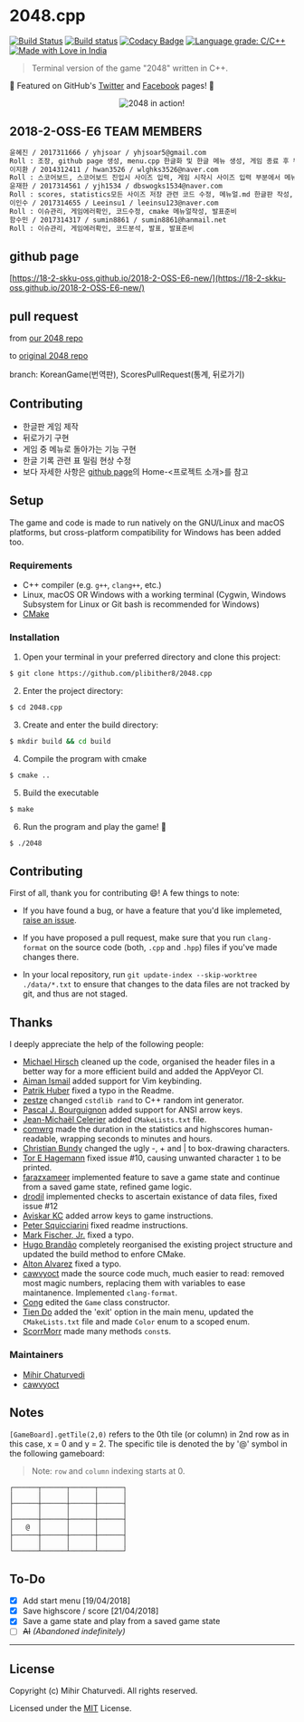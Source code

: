 # 2048.cpp

[![Build Status](https://img.shields.io/travis/plibither8/2048.cpp.svg)](https://travis-ci.com/plibither8/2048.cpp)
[![Build status](https://ci.appveyor.com/api/projects/status/sljhlvcx8k11ckw7?svg=true)](https://ci.appveyor.com/project/plibither8/2048-cpp)
[![Codacy Badge](https://api.codacy.com/project/badge/Grade/b37414d66e7d4146bf72a4a467fdc84d)](https://app.codacy.com/app/plibither8/2048.cpp?utm_source=github.com&utm_medium=referral&utm_content=plibither8/2048.cpp&utm_campaign=Badge_Grade_Dashboard)
[![Language grade: C/C++](https://img.shields.io/lgtm/grade/cpp/g/plibither8/2048.cpp.svg?logo=lgtm&logoWidth=18)](https://lgtm.com/projects/g/plibither8/2048.cpp/context:cpp)
[![Made with Love in India](https://madewithlove.org.in/badge.svg)](https://madewithlove.org.in/)

> Terminal version of the game "2048" written in C++.

:tada: Featured on GitHub's [Twitter](https://twitter.com/github/status/1017094930991370240) and [Facebook](https://www.facebook.com/GitHub/videos/1433491453419807/) pages! :tada:

<p align="center">
<img align="center" alt="2048 in action!" src="assets/demo.gif"></img>
</p>

## 2018-2-OSS-E6 TEAM MEMBERS

```bash
윤혜진 / 2017311666 / yhjsoar / yhjsoar5@gmail.com
Roll : 조장, github page 생성, menu.cpp 한글화 및 한글 메뉴 생성, 게임 종료 후 뒤로가기 구현, 한글 스코어 오류 수정
이지환 / 2014312411 / hwan3526 / wlghks3526@naver.com
Roll : 스코어보드, 스코어보드 진입시 사이즈 입력, 게임 시작시 사이즈 입력 부분에서 메뉴로 돌아갈 수 있도록 코드 수정, game.cpp 한글화
윤재한 / 2017314561 / yjh1534 / dbswogks1534@naver.com
Roll : scores, statistics모든 사이즈 저장 관련 코드 수정, 메뉴얼.md 한글판 작성, scores.cpp 한글화, ReadMe.md 수정
이인수 / 2017314655 / Leeinsu1 / leeinsu123@naver.com
Roll : 이슈관리, 게임에러확인, 코드수정, cmake 메뉴얼작성, 발표준비
함수민 / 2017314317 / sumin8861 / sumin8861@hanmail.net
Roll : 이슈관리, 게임에러확인, 코드분석, 발표, 발표준비
```

## github page
[https://18-2-skku-oss.github.io/2018-2-OSS-E6-new/](https://18-2-skku-oss.github.io/2018-2-OSS-E6-new/)

## pull request

from [our 2048 repo](https://github.com/18-2-SKKU-OSS/2048.cpp/branches) 

to [original 2048 repo](https://github.com/plibither8/2048.cpp)

branch: KoreanGame(번역판), ScoresPullRequest(통계, 뒤로가기)

## Contributing

* 한글판 게임 제작
* 뒤로가기 구현
* 게임 중 메뉴로 돌아가는 기능 구현
* 한글 기록 관련 표 밀림 현상 수정
* 보다 자세한 사항은 [github page](https://18-2-skku-oss.github.io/2018-2-OSS-E6-new/)의 Home-<프로젝트 소개>를 참고

## Setup

The game and code is made to run natively on the GNU/Linux and macOS platforms, but cross-platform compatibility for Windows has been added too.

### Requirements

* C++ compiler (e.g. `g++`, `clang++`, etc.)
* Linux, macOS OR Windows with a working terminal (Cygwin, Windows Subsystem for Linux or Git bash is recommended for Windows)
* [CMake](https://cmake.org/)

### Installation

1. Open your terminal in your preferred directory and clone this project:
```bash
$ git clone https://github.com/plibither8/2048.cpp
```
2. Enter the project directory:
```bash
$ cd 2048.cpp
```
3. Create and enter the build directory:
```bash
$ mkdir build && cd build
```
4. Compile the program with cmake
```bash
$ cmake ..
```
5. Build the executable
```bash
$ make
```
6. Run the program and play the game! :tada:
```bash
$ ./2048
```

## Contributing

First of all, thank you for contributing :smile:! A few things to note:

* If you have found a bug, or have a feature that you'd like implemeted, [raise an issue](https://github.com/plibither8/2048.cpp/issues).

* If you have proposed a pull request, make sure that you run `clang-format` on the source code (both, `.cpp` and `.hpp`) files if you've made changes there.

* In your local repository, run `git update-index --skip-worktree ./data/*.txt` to ensure that changes to the data files are not tracked by git, and thus are not staged.

## Thanks

I deeply appreciate the help of the following people:

* [Michael Hirsch](https://github.com/scivision) cleaned up the code, organised the header files in a better way for a more efficient build and added the AppVeyor CI.
* [Aiman Ismail](https://github.com/pokgak) added support for Vim keybinding.
* [Patrik Huber](https://github.com/patrikhuber) fixed a typo in the Readme.
* [zestze](https://github.com/zestze) changed `cstdlib rand` to C++ random int generator.
* [Pascal J. Bourguignon](https://github.com/informatimago) added support for ANSI arrow keys.
* [Jean-Michaël Celerier](https://github.com/jcelerier) added `CMakeLists.txt` file.
* [comwrg](https://github.com/comwrg) made the duration in the statistics and highscores human-readable, wrapping seconds to minutes and hours.
* [Christian Bundy](https://github.com/christianbundy) changed the ugly -, + and | to box-drawing characters.
* [Tor E Hagemann](https://github.com/hagemt) fixed issue #10, causing unwanted character `1` to be printed.
* [farazxameer](https://github.com/farazxameer) implemented feature to save a game state and continue from a saved game state, refined game logic.
* [drodil](https://github.com/drodil) implemented checks to ascertain existance of data files, fixed issue #12
* [Aviskar KC](https://github.com/aviskarkc10) added arrow keys to game instructions.
* [Peter Squicciarini](https://github.com/stripedpajamas) fixed readme instructions.
* [Mark Fischer, Jr.](https://github.com/flyingfisch) fixed a typo.
* [Hugo Brandão](https://github.com/jhugobb) completely reorganised the existing project structure and updated the build method to enfore CMake.
* [Alton Alvarez](https://github.com/mathematicalist) fixed a typo.
* [cawvyoct](https://github.com/cawvyoct) made the source code much, much easier to read: removed most magic numbers, replacing them with variables to ease maintanence. Implemented `clang-format`.
* [Cong](https://github.com/cxong) edited the `Game` class constructor.
* [Tien Do](https://github.com/tiendq) added the 'exit' option in the main menu, updated the `CMakeLists.txt` file and made `Color` enum to a scoped enum.
* [ScorrMorr](https://github.com/ScorrMorr) made many methods `const`s.

### Maintainers

* [Mihir Chaturvedi](https://github.com/plibither8)
* [cawvyoct](https://github.com/cawvyoct)

## Notes

`[GameBoard].getTile(2,0)` refers to the 0th tile (or column) in 2nd row as in this case, x = 0 and y = 2. The specific tile is denoted the by '@' symbol in the following gameboard:

> Note: `row` and `column` indexing starts at 0.

```plaintext
┌──────┬──────┬──────┬──────┐
│      │      │      │      │
├──────┼──────┼──────┼──────┤
│      │      │      │      │
├──────┼──────┼──────┼──────┤
│   @  │      │      │      │
├──────┼──────┼──────┼──────┤
│      │      │      │      │
└──────┴──────┴──────┴──────┘
```

## To-Do

- [x] Add start menu [19/04/2018]
- [x] Save highscore / score [21/04/2018]
- [x] Save a game state and play from a saved game state
- [ ] ~~AI~~ *(Abandoned indefinitely)*

---

## License

Copyright (c) Mihir Chaturvedi. All rights reserved.

Licensed under the [MIT](LICENSE) License.

